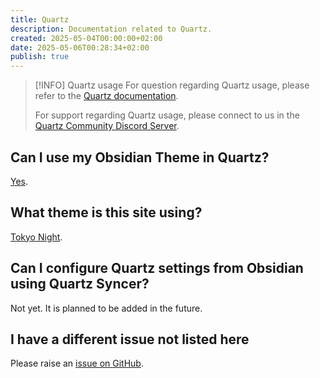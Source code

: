 ```yaml
---
title: Quartz
description: Documentation related to Quartz.
created: 2025-05-04T00:00:00+02:00
date: 2025-05-06T00:28:34+02:00
publish: true
---
```


> [!INFO] Quartz usage
>  For question regarding Quartz usage, please refer to the [Quartz documentation](https://quartz.jzhao.xyz/).
>
>  For support regarding Quartz usage, please connect to us in the [Quartz Community Discord Server](https://discord.gg/cRFFHYye7t).

## Can I use my Obsidian Theme in Quartz?

[Yes](https://github.com/saberzero1/quartz-themes).

## What theme is this site using?

[Tokyo Night](https://github.com/saberzero1/quartz-themes/blob/master/themes/tokyo-night/README.md).

## Can I configure Quartz settings from Obsidian using Quartz Syncer?

Not yet. It is planned to be added in the future.

## I have a different issue not listed here

Please raise an [issue on GitHub](https://github.com/saberzero1/quartz-syncer/issues).
